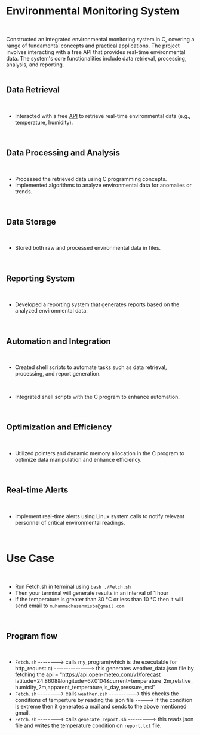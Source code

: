 # Environmental Monitoring System
<br />

Constructed an integrated environmental monitoring system in C, covering a range of fundamental concepts and practical applications. The project involves interacting with a free API that provides real-time environmental data. The system's core functionalities include data retrieval, processing, analysis, and reporting.
<br /><br />

## Data Retrieval
<br />

* Interacted with a free [API](https://api.openweathermap.org) to retrieve real-time environmental data (e.g., temperature, humidity).
<br />

## Data Processing and Analysis
<br />

* Processed the retrieved data using C programming concepts. 
* Implemented algorithms to analyze environmental data for anomalies or trends.
<br />

## Data Storage
<br />

* Stored both raw and processed environmental data in files.
<br />

## Reporting System
<br />

* Developed a reporting system that generates reports based on the analyzed environmental data.
<br />

## Automation and Integration
<br />

* Created shell scripts to automate tasks such as data retrieval, processing, and report generation.
<br />

* Integrated shell scripts with the C program to enhance automation.
<br />

## Optimization and Efficiency 
<br />

* Utilized pointers and dynamic memory allocation in the C program to optimize data manipulation and enhance efficiency.
<br />

## Real-time Alerts
<br />

* Implement real-time alerts using Linux system calls to notify relevant personnel of critical environmental readings.
<br />

# Use Case
<br />

* Run Fetch.sh in terminal using `bash ./Fetch.sh`
* Then your terminal will generate results in an interval of 1 hour
* if the temperature is greater than 30 °C  or less than 10 °C then it will send email to `muhammedhasanmisba@gmail.com`
<br />

## Program flow
<br />

* `Fetch.sh` --------> calls my_program(which is the executable for http_request.c) --------------> this generates weather_data.json file by fetching the api = "https://api.open-meteo.com/v1/forecast latitude=24.8608&longitude=67.0104&current=temperature_2m,relative_humidity_2m,apparent_temperature,is_day,pressure_msl"
* `Fetch.sh` --------> calls `weather.zsh` ----------> this checks the conditions of temperture by reading the json file -----> if the condition is extreme then it generates a mail and sends to the above mentioned gmail.
* `Fetch.sh` --------> calls `generate_report.sh` ---------> this reads json file and writes the temperature condition on `report.txt` file.




